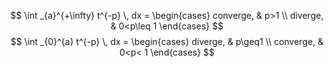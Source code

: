 $$
\int _{a}^{+\infty} t^{-p} \, dx =
\begin{cases}
converge,  & p>1 \\
diverge,   & 0<p\leq 1
\end{cases}
$$
$$
\int _{0}^{a} t^{-p} \, dx =
\begin{cases}
diverge,  & p\geq1 \\
converge,   & 0<p< 1
\end{cases}
$$
